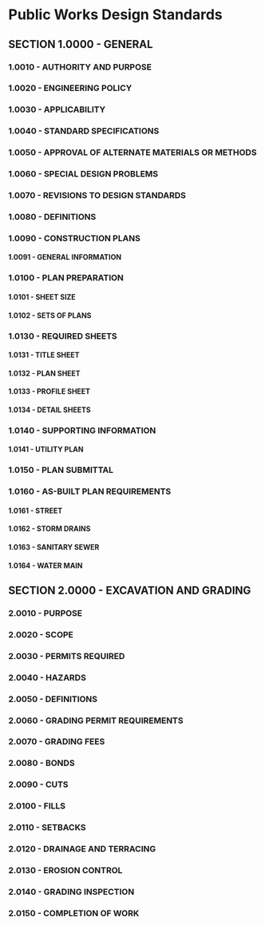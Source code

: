 # Public Works Design Standards

## SECTION	1.0000 - GENERAL
### 1.0010 - AUTHORITY AND PURPOSE
### 1.0020 - ENGINEERING POLICY	
### 1.0030 - APPLICABILITY	
### 1.0040 - STANDARD SPECIFICATIONS
### 1.0050 - APPROVAL OF ALTERNATE MATERIALS OR METHODS
### 1.0060 - SPECIAL DESIGN PROBLEMS
### 1.0070 - REVISIONS TO DESIGN STANDARDS
### 1.0080 - DEFINITIONS
### 1.0090 - CONSTRUCTION PLANS
#### 1.0091 - GENERAL INFORMATION
### 1.0100 - PLAN PREPARATION	
#### 1.0101 - SHEET SIZE	
#### 1.0102 - SETS OF PLANS
### 1.0130 - REQUIRED SHEETS	
#### 1.0131 - TITLE SHEET	
#### 1.0132 - PLAN SHEET	
#### 1.0133 - PROFILE SHEET
#### 1.0134 - DETAIL SHEETS
### 1.0140 - SUPPORTING INFORMATION
#### 1.0141 - UTILITY PLAN	
### 1.0150 - PLAN SUBMITTAL	
### 1.0160 - AS-BUILT PLAN REQUIREMENTS
#### 1.0161 - STREET	
#### 1.0162 - STORM DRAINS
#### 1.0163 - SANITARY SEWER
#### 1.0164 - WATER MAIN	

## SECTION	2.0000 - EXCAVATION AND GRADING
### 2.0010 - PURPOSE
### 2.0020 - SCOPE
### 2.0030 - PERMITS REQUIRED
### 2.0040 - HAZARDS
### 2.0050 - DEFINITIONS
### 2.0060 - GRADING PERMIT REQUIREMENTS
### 2.0070 - GRADING FEES
### 2.0080 - BONDS
### 2.0090 - CUTS
### 2.0100 - FILLS
### 2.0110 - SETBACKS
### 2.0120 - DRAINAGE AND TERRACING
### 2.0130 - EROSION CONTROL
### 2.0140 - GRADING INSPECTION
### 2.0150 - COMPLETION OF WORK
